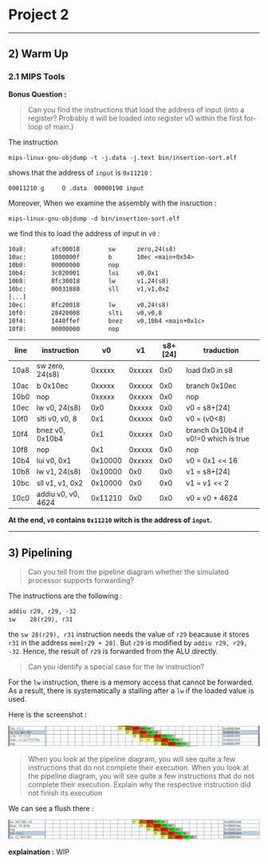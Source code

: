 # Project 2
___

## 2) Warm Up

### 2.1 MIPS Tools

**Bonus Question :**

> Can you find the instructions that load the address of input (into a
> register? Probably it will be loaded into register v0 within
> the first for-loop of main.)

The instruction

```
mips-linux-gnu-objdump -t -j.data -j.text bin/insertion-sort.elf
```

shows that the address of `input` is `0x11210` :

```
00011210 g     O .data  00000190 input
```

Moreover, When we examine the assembly with the insruction :

```
mips-linux-gnu-objdump -d bin/insertion-sort.elf
```

we find this to load the address of input in `v0` :

```
10a8:       afc00018        sw      zero,24(s8)
10ac:       1000000f        b       10ec <main+0x54>
10b0:       00000000        nop
10b4:       3c020001        lui     v0,0x1
10b8:       8fc30018        lw      v1,24(s8)
10bc:       00031880        sll     v1,v1,0x2
[...]
10ec:       8fc20018        lw      v0,24(s8)
10f0:       28420008        slti    v0,v0,8
10f4:       1440ffef        bnez    v0,10b4 <main+0x1c>
10f8:       00000000        nop
```

| line |   instruction    |   v0   |   v1   | s8+[24]|   traduction                        |
|------|------------------|--------|--------|--------|-------------------------------------|
| 10a8 |  sw zero, 24(s8) | 0xxxxx | 0xxxxx | 0x0    |load 0x0 in s8                       |
| 10ac |  b 0x10ec        | 0xxxxx | 0xxxxx | 0x0    |branch 0x10ec                        |
| 10b0 |  nop             | 0xxxxx | 0xxxxx | 0x0    |nop                                  |
| 10ec |  lw v0, 24(s8)   | 0x0    | 0xxxxx | 0x0    |v0 = s8+[24]                         |
| 10f0 |  slti v0, v0, 8  | 0x1    | 0xxxxx | 0x0    |v0 = (v0<8)                          |
| 10f4 |  bnez v0, 0x10b4 | 0x1    | 0xxxxx | 0x0    |branch 0x10b4 if v0!=0 which is true |
| 10f8 |  nop             | 0x1    | 0xxxxx | 0x0    |nop                                  |
| 10b4 |  lui v0, 0x1     | 0x10000| 0xxxxx | 0x0    |v0 = 0x1 << 16                       |
| 10b8 |  lw v1, 24(s8)   | 0x10000| 0x0    | 0x0    |v1 = s8+[24]                         |
| 10bc |  sll v1, v1, 0x2 | 0x10000| 0x0    | 0x0    |v1 = v1 << 2                         |
| 10c0 |addiu v0, v0, 4624| 0x11210| 0x0    | 0x0    |v0 = v0 + 4624                       |

**At the end, `v0` contains `0x11210` witch is the address of `input`.**

___

## 3) Pipelining

> Can you tell from the pipeline diagram whether the simulated processor
> supports forwarding?

The instructions are the following :

```
addiu r29, r29, -32
sw    28(r29), r31
```

the `sw 28(r29), r31` instruction needs the value of `r29` beacause it stores `r31`
in the address `mem[r29 + 28]`. But `r29` is modified by `addiu r29, r29, -32`. Hence,
the result of `r29` is forwarded from the ALU directly.

> Can you identify a special case for the lw instruction?

For the `lw` instruction, there is a memory access that cannot be forwarded. As a
result, there is systematically a stalling after a `lw` if the loaded value is used.

Here is the screenshot :

![stall lw](../images/lw-stalling.png)

> When you look at the pipeline diagram, you will see quite a few instructions that do not
> complete their execution. When you look at the pipeline diagram, you will see quite
> a few instructions that do not complete their execution. Explain why the respective
> instruction did not finish its execution

We can see a flush there :

![flush](../images/flush.png)

**explaination :**
WIP
